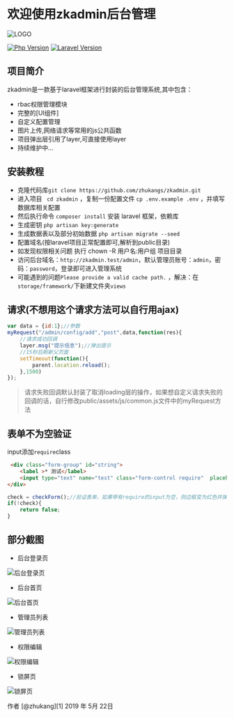 # 欢迎使用zkadmin后台管理

![LOGO](https://test1-1256003521.cos.ap-guangzhou.myqcloud.com/static/zkadmin/logo.png)


[![Php Version](https://img.shields.io/badge/php-%3E=7.2-brightgreen.svg?maxAge=2592000)](https://secure.php.net/)
[![Laravel Version](https://img.shields.io/badge/laravel-%3E=5.8-brightgreen.svg?maxAge=2592000)](https://laravel.com/)

## 项目简介

zkadmin是一款基于laravel框架进行封装的后台管理系统,其中包含：

- rbac权限管理模块
- 完整的[UI组件]
- 自定义配置管理
- 图片上传,网络请求等常用的js公共函数
- 项目弹出层引用了layer,可直接使用layer
- 持续维护中...

## 安装教程

- 克隆代码库`git clone https://github.com/zhukangs/zkadmin.git` 
- 进入项目 ` cd zkadmin`  ，复制一份配置文件 `cp .env.example .env` ，并填写数据库相关配置
- 然后执行命令 `composer install` 安装 laravel 框架，依赖库
- 生成密钥 `php artisan key:generate`
- 生成数据表以及部分初始数据 `php artisan migrate --seed` 
- 配置域名(按laravel项目正常配置即可,解析到public目录)
- 如发现权限相关问题 执行 chown -R 用户名:用户组 项目目录
- 访问后台域名：`http://zkadmin.test/admin`，默认管理员账号：`admin`，密码：`password`，登录即可进入管理系统
- 可能遇到的问题`Please provide a valid cache path.` ，解决：在`storage/framework/`下新建文件夹`views`

## 请求(不想用这个请求方法可以自行用ajax)

```javascript
var data = {id:1};//参数
myRequest("/admin/config/add","post",data,function(res){
    //请求成功回调
    layer.msg("提示信息");//弹出提示
    //15秒后刷新父页面
    setTimeout(function(){
        parent.location.reload();
    },1500)
});
```

> 请求失败回调默认封装了取消loading层的操作，如果想自定义请求失败的回调的话，自行修改public/assets/js/common.js文件中的myRequest方法

## 表单不为空验证

input添加`require`class

```html
 <div class="form-group" id="string">
    <label >* 测试</label>
    <input type="text" name="test" class="form-control require"  placeholder="">
</div>
```

```js
check = checkForm();//验证表单，如果带有require的input为空，则边框变为红色并弹出提示
if(!check){
    return false;
}
```



## 部分截图

- 后台登录页

![后台登录页](https://test1-1256003521.cos.ap-guangzhou.myqcloud.com/static/zkadmin/login.png)

- 后台首页

![后台首页](https://test1-1256003521.cos.ap-guangzhou.myqcloud.com/static/zkadmin/index.jpg)

- 管理员列表

![管理员列表](https://test1-1256003521.cos.ap-guangzhou.myqcloud.com/static/zkadmin/admin_index.jpg)

- 权限编辑

![权限编辑](https://test1-1256003521.cos.ap-guangzhou.myqcloud.com/static/zkadmin/permission_edit.jpg)

- 锁屏页

![锁屏页](https://test1-1256003521.cos.ap-guangzhou.myqcloud.com/static/zkadmin/lock.jpg)





作者 [@zhukang][1]
2019 年 5月 22日    